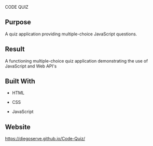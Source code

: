 CODE QUIZ



## Purpose

A quiz application providing multiple-choice JavaScript questions.




## Result

A functioning multiple-choice quiz application demonstrating the use of
JavaScript and Web API's




## Built With

*  HTML

*  CSS

*  JavaScript



## Website

https://diegoserve.github.io/Code-Quiz/